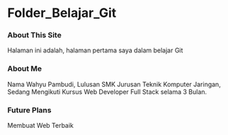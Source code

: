 # Folder_Belajar_Git

### About This Site
Halaman ini adalah, halaman pertama saya dalam belajar Git

### About Me
Nama Wahyu Pambudi, Lulusan SMK Jurusan Teknik Komputer Jaringan, Sedang Mengikuti Kursus Web Developer Full Stack selama 3 Bulan.

### Future Plans
Membuat Web Terbaik
